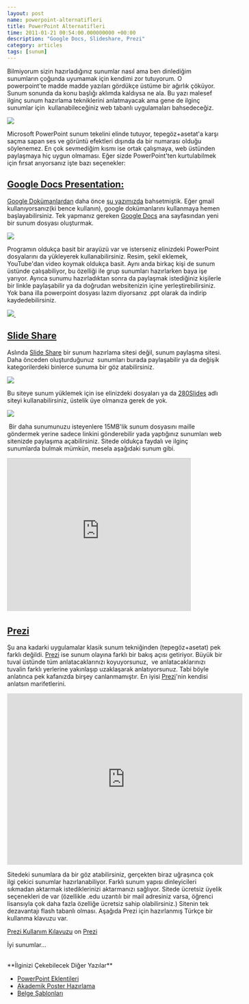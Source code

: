 ```yaml
--- 
layout: post 
name: powerpoint-alternatifleri 
title: PowerPoint Alternatifleri 
time: 2011-01-21 00:54:00.000000000 +00:00 
description: "Google Docs, Slideshare, Prezi"
category: articles
tags: [sunum]
---
```


Bilmiyorum sizin hazırladığınız sunumlar nasıl ama ben dinlediğim sunumların çoğunda uyumamak için kendimi zor tutuyorum. O powerpoint'te madde madde yazıları gördükçe üstüme bir ağırlık çöküyor. Sunum sonunda da konu başlığı aklımda kaldıysa ne ala. Bu yazı malesef ilginç sunum hazırlama tekniklerini anlatmayacak ama gene de ilginç sunumlar için  kullanabileceğiniz web tabanlı uygulamaları bahsedeceğiz.

![]({{site.url}}/images/boring_lecture.jpg)

Microsoft PowerPoint sunum tekelini elinde tutuyor, tepegöz+asetat'a karşı saçma sapan ses ve görüntü efektleri dışında da bir numarası olduğu söylenemez. En çok sevmediğim kısmı ise ortak çalışmaya, web üstünden paylaşmaya hiç uygun olmaması.
Eğer sizde PowerPoint'ten kurtulabilmek için fırsat arıyorsanız işte bazı seçenekler:

## [Google Docs Presentation:](http://docs.google.com/)

[Google Dokümanlardan](http://docs.google.com/) daha önce [şu yazımızda](http://asuyatuyolar.org/2010/08/internet-ustunden-ofis-programlar.html) bahsetmiştik. Eğer gmail kullanıyorsanız(ki bence kullanın), google dokümanlarını kullanmaya hemen başlayabilirsiniz. Tek yapmanız gereken [Google Docs](http://docs.google.com/) ana sayfasından yeni bir sunum dosyası oluşturmak.

[![]({{site.url}}/images/google_sunum1.png)]({{site.url}}/images/google_sunum1.png)

Programın oldukça basit bir arayüzü var ve isterseniz elinizdeki PowerPoint dosyalarını da yükleyerek kullanabilirsiniz. Resim, şekil eklemek, YouTube'dan video koymak oldukça basit.
Aynı anda birkaç kişi de sunum üstünde çalışabiliyor, bu özelliği ile grup sunumları hazırlarken baya işe yarıyor. Ayrıca sunumu hazırladıktan sonra da paylaşmak istediğiniz kişilerle bir linkle paylaşabilir ya da doğrudan websitenizin içine yerleştirebilirsiniz. Yok bana illa powerpoint dosyası lazım diyorsanız .ppt olarak da indirip kaydedebilirsiniz.

[![]({{site.url}}/images/google_sunum2.png) ]({{site.url}}/images/google_sunum2.png)


## [Slide Share](http://www.slideshare.net/)

Aslında [Slide Share](http://www.slideshare.net/) bir sunum hazırlama sitesi değil, sunum paylaşma sitesi. Daha önceden oluşturduğunuz  sunumları burada paylaşabilir ya da değişik kategorilerdeki binlerce sunuma bir göz atabilirsiniz.

[![]({{site.url}}/images/slideshare.png)](http://www.slideshare.net/)

Bu siteye sunum yüklemek için ise elinizdeki dosyaları ya da [280Slides](http://280slides.com/) adlı siteyi kullanabilirsiniz, üstelik üye olmanıza gerek de yok.

[![]({{site.url}}/images/280_slides.png)](http://280slides.com)

 Bir daha sunumunuzu isteyenlere 15MB'lik sunum dosyasını maille göndermek yerine sadece linkini gönderebilir yada yaptığınız sunumları web sitenizde paylaşıma açabilirsiniz.
Sitede oldukça faydalı ve ilginç sunumlarda bulmak mümkün, mesela aşağıdaki sunum gibi.

<iframe src="http://www.slideshare.net/slideshow/embed_code/5038209?rel=0" width="427" height="356" frameborder="0" marginwidth="0" marginheight="0" scrolling="no" style="border:1px solid #CCC;border-width:1px 1px 0;margin-bottom:5px" allowfullscreen> </iframe> <div style="margin-bottom:5px"> </div>

## [Prezi](http://prezi.com/)

Şu ana kadarki uygulamalar klasik sunum tekniğinden (tepegöz+asetat) pek farklı değildi. [Prezi](http://prezi.com/) ise sunum olayına farklı bir bakış açısı getiriyor. Büyük bir tuval üstünde tüm anlatacaklarınızı koyuyorsunuz,  ve anlatacaklarınızı tuvalin farklı yerlerine yakınlaşıp uzaklaşarak anlatıyorsunuz. Tabi böyle anlatınca pek kafanızda birşey canlanmamıştır. En iyisi [Prezi](http://prezi.com/)'nin kendisi anlatsın marifetlerini.

<iframe src="http://prezi.com/embed/cqmxgc-xv9jh/?bgcolor=ffffff&amp;lock_to_path=0&amp;autoplay=0&amp;autohide_ctrls=0&amp;features=undefined&amp;disabled_features=undefined" width="550" height="400" frameBorder="0"></iframe>

Sitedeki sunumlara da bir göz atabilirsiniz, gerçekten biraz uğraşınca çok ilgi çekici sunumlar hazırlanabiliyor. Farklı sunum yapısı dinleyicileri sıkmadan aktarmak istediklerinizi aktarmanızı sağlıyor. Sitede ücretsiz üyelik seçenekleri de var (özellikle .edu uzantılı bir mail adresiniz varsa, öğrenci lisansıyla çok daha fazla özelliğe ücretsiz sahip olabilirsiniz.) Sitenin tek dezavantajı flash tabanlı olması.
Aşağıda Prezi için hazırlanmış Türkçe bir kullanma klavuzu var.

[Prezi Kullanım Kılavuzu](http://prezi.com/quyurvxlb-k8/prezi-kullanm-klavuzu/ "Prezi Kullanım Kılavuzu") on [Prezi](http://prezi.com/)


İyi sunumlar...


<br>
**İlginizi Çekebilecek Diğer Yazılar**

-   [PowerPoint Eklentileri](http://asuyatuyolar.org/2011/03/power-point-eklentileri.html)
-   [Akademik Poster Hazırlama](http://asuyatuyolar.org/2010/06/akademik-poster-hazirlama.html)
-   [Belge Şablonları](http://asuyatuyolar.org/2011/03/belge-sablonlar.html)

